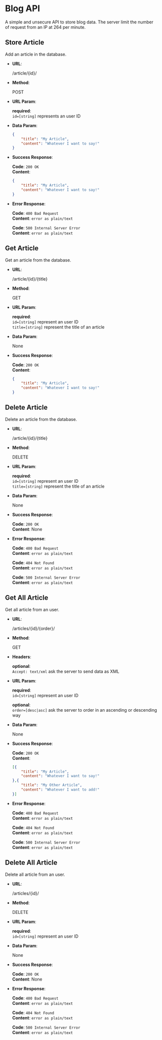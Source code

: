 # Blog API

A simple and unsecure API to store blog data. The server limit the number of request
from an IP at 264 per minute.

## Store Article

Add an article in the database.

- **URL**: 

    /article/{id}/

- **Method**:

    POST

- **URL Param**:

    **required**: </br>
    `id=[string]` represents an user ID 

- **Data Param**:

    ```json
    {
        "title": "My Article",
        "content": "Whatever I want to say!"
    }
    ```

- **Success Response**: 

    **Code**: `200 OK` </br>
    **Content**:
    ```json
    {
        "title": "My Article",
        "content": "Whatever I want to say!"
    }
    ```

- **Error Response**: 

    **Code**: `400 Bad Request` </br>
    **Content**: `error as plain/text`

    **Code**: `500 Internal Server Error` </br>
    **Content**: `error as plain/text`

## Get Article

Get an article from the database.

- **URL**: 

    /article/{id}/{title}

- **Method**:

    GET

- **URL Param**:

    **required**: </br>
    `id=[string]` represent an user ID </br>
    `title=[string]` represent the title of an article

- **Data Param**:

    None

- **Success Response**: 

    **Code**: `200 OK` </br>
    **Content**: 
    ```json
    {
        "title": "My Article",
        "content": "Whatever I want to say!"
    }
    ```

## Delete Article

Delete an article from the database.

- **URL**:

    /article/{id}/{title}

- **Method**:

    DELETE

- **URL Param**:

    **required**: </br>
    `id=[string]` represent an user ID </br>
    `title=[string]` represent the title of an article

- **Data Param**:

    None

- **Success Response**: 

    **Code**: `200 OK` </br>
    **Content**: None

- **Error Response**: 

    **Code**: `400 Bad Request` </br>
    **Content**: `error as plain/text`

    **Code**: `404 Not Found` </br>
    **Content**: `error as plain/text`

    **Code**: `500 Internal Server Error` </br>
    **Content**: `error as plain/text`

## Get All Article

Get all article from an user.

- **URL**: 

    /articles/{id}/{order}/

- **Method**:

    GET

- **Headers**:

    **optional**: </br>
    `Accept: text/xml` ask the server to send data as XML

- **URL Param**:

    **required**: </br>
    `id=[string]` represent an user ID

    **optional**: </br>
    `order=[desc|asc]` ask the server to order in an ascending or descending way 

- **Data Param**:

    None

- **Success Response**: 

    **Code**: `200 OK` </br>
    **Content**: 
    ```json
    [{
        "title": "My Article",
        "content": "Whatever I want to say!"
    },{
        "title": "My Other Article",
        "content": "Whatever I want to add!"
    }]
    ```

- **Error Response**: 

    **Code**: `400 Bad Request` </br>
    **Content**: `error as plain/text`

    **Code**: `404 Not Found` </br>
    **Content**: `error as plain/text`

    **Code**: `500 Internal Server Error` </br>
    **Content**: `error as plain/text`

## Delete All Article

Delete all article from an user.

- **URL**:

    /articles/{id}/

- **Method**:

    DELETE

- **URL Param**:

    **required**: </br>
    `id=[string]` represent an user ID

- **Data Param**:

    None

- **Success Response**: 

    **Code**: `200 OK` </br>
    **Content**: None

- **Error Response**: 

    **Code**: `400 Bad Request` </br>
    **Content**: `error as plain/text`

    **Code**: `404 Not Found` </br>
    **Content**: `error as plain/text`

    **Code**: `500 Internal Server Error` </br>
    **Content**: `error as plain/text`